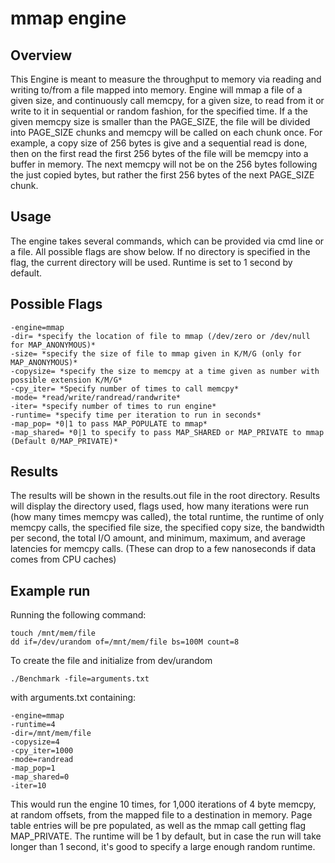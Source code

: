 # mmap engine

## Overview

This Engine is meant to measure the throughput to memory via reading and writing to/from a file mapped into memory. Engine will mmap a file of a given size, and continuously call memcpy, for a given size, to read from it or write to it in sequential or random fashion, for the specified time. If a the given memcpy size is smaller than the PAGE_SIZE, the file will be divided into PAGE_SIZE chunks and memcpy will be called on each chunk once. For example, a copy size of 256 bytes is give and a sequential read is done, then on the first read the first 256 bytes of the file will be memcpy into a buffer in memory. The next memcpy will not be on the 256 bytes following the just copied bytes, but rather the first 256 bytes of the next PAGE_SIZE chunk.

## Usage

The engine takes several commands, which can be provided via cmd line or a file. All possible flags are show below. If no directory is specified in the flag, the current directory will be used. Runtime is set to 1 second by default.

## Possible Flags

```shell
-engine=mmap
-dir= *specify the location of file to mmap (/dev/zero or /dev/null for MAP_ANONYMOUS)*
-size= *specify the size of file to mmap given in K/M/G (only for MAP_ANONYMOUS)*
-copysize= *specify the size to memcpy at a time given as number with possible extension K/M/G*
-cpy_iter= *Specify number of times to call memcpy*
-mode= *read/write/randread/randwrite*
-iter= *specify number of times to run engine*
-runtime= *specify time per iteration to run in seconds*
-map_pop= *0|1 to pass MAP_POPULATE to mmap*
-map_shared= *0|1 to specify to pass MAP_SHARED or MAP_PRIVATE to mmap (Default 0/MAP_PRIVATE)*
```

## Results

The results will be shown in the results.out file in the root directory. Results will display the directory used, flags used, how many iterations were run (how many times memcpy was called), the total runtime, the runtime of only memcpy calls, the specified file size, the specified copy size, the bandwidth per second, the total I/O amount, and minimum, maximum, and average latencies for memcpy calls. (These can drop to a few nanoseconds if data comes from CPU caches)

## Example run

Running the following command:

```shell
touch /mnt/mem/file
dd if=/dev/urandom of=/mnt/mem/file bs=100M count=8
```

To create the file and initialize from dev/urandom

```shell
./Benchmark -file=arguments.txt
```

with arguments.txt containing:

```shell
-engine=mmap
-runtime=4
-dir=/mnt/mem/file
-copysize=4
-cpy_iter=1000
-mode=randread
-map_pop=1
-map_shared=0
-iter=10

```

This would run the engine 10 times, for 1,000 iterations of 4 byte memcpy, at random offsets, from the mapped file to a destination in memory. Page table entries will be pre populated, as well as the mmap call getting flag MAP_PRIVATE. The runtime will be 1 by default, but in case the run will take longer than 1 second, it's good to specify a large enough random runtime.
